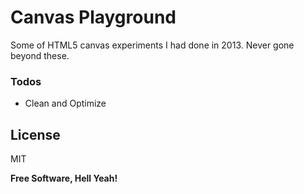 # Canvas Playground

Some of HTML5 canvas experiments I had done in 2013. Never gone beyond these. 

### Todos

 - Clean and Optimize


License
----

MIT


**Free Software, Hell Yeah!**
